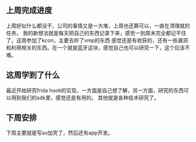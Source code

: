 ## 上周完成进度
上周好似什么都没干，公司的事情又是一大堆，上周也还算可以，一直在清理就的任务。
我的新想法就是每天把自己的东西记录下来，感觉一到周末完全都记不住了。这周参加了kcon，主要去听了vmp的东西
感觉还是有收获的，还有一些漏洞和利用相关的东西。在一个就是蓝牙这块，感觉自己也可以研究一下，这个应该不难。

## 这周学到了什么
最近开始研究frida hook的实现，一方面是自己想了解，另一方面，研究的东西可以用到我们的sdk里，感觉还是有用的。
其他就是各种技术研究了。

## 下周安排
下周主要就是写so加壳了，然后还有app开发。
